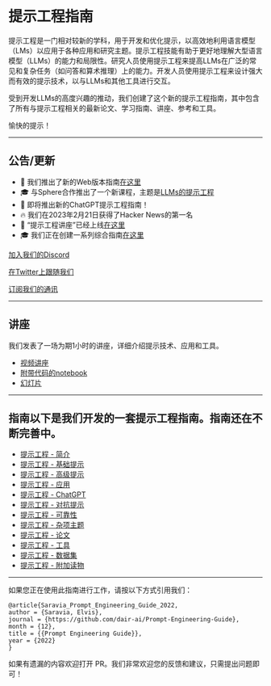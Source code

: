 # 提示工程指南

提示工程是一门相对较新的学科，用于开发和优化提示，以高效地利用语言模型（LMs）以应用于各种应用和研究主题。提示工程技能有助于更好地理解大型语言模型（LLMs）的能力和局限性。研究人员使用提示工程来提高LLMs在广泛的常见和复杂任务（如问答和算术推理）上的能力。开发人员使用提示工程来设计强大而有效的提示技术，以与LLMs和其他工具进行交互。

受到开发LLMs的高度兴趣的推动，我们创建了这个新的提示工程指南，其中包含了所有与提示工程相关的最新论文、学习指南、讲座、参考和工具。

愉快的提示！

---
## 公告/更新

- 🎉 我们推出了新的Web版本指南[在这里](https://www.promptingguide.ai/)
- 🎓 与Sphere合作推出了一个新课程，主题是[LLMs的提示工程](https://www.getsphere.com/cohorts/prompt-engineering-for-llms?source=github)
- 💬 即将推出新的ChatGPT提示工程指南！
- 🔥 我们在2023年2月21日获得了Hacker News的第一名
- 🎉 “提示工程讲座”已经上线[在这里](https://youtu.be/dOxUroR57xs)
- 🎓 我们正在创建一系列综合指南[在这里](#guides)

[加入我们的Discord](https://discord.gg/SKgkVT8BGJ)

[在Twitter上跟随我们](https://twitter.com/dair_ai)

[订阅我们的通讯](https://nlpnews.substack.com/)

---
## 讲座

我们发表了一场为期1小时的讲座，详细介绍提示技术、应用和工具。
- [视频讲座](https://youtu.be/dOxUroR57xs)
- [附带代码的notebook](https://github.com/dair-ai/Prompt-Engineering-Guide/blob/main/notebooks/pe-lecture.ipynb)
- [幻灯片](https://github.com/dair-ai/Prompt-Engineering-Guide/blob/main/lecture/Prompt-Engineering-Lecture-Elvis.pdf)

---

## 指南以下是我们开发的一套提示工程指南。指南还在不断完善中。

- [提示工程 - 简介](/guides/prompts-intro.md)
- [提示工程 - 基础提示](/guides/prompts-basic-usage.md)
- [提示工程 - 高级提示](/guides/prompts-advanced-usage.md)
- [提示工程 - 应用](/guides/prompts-applications.md)
- [提示工程 - ChatGPT](/guides/prompts-chatgpt.md)
- [提示工程 - 对抗提示](/guides/prompts-adversarial.md)
- [提示工程 - 可靠性](/guides/prompts-reliability.md)
- [提示工程 - 杂项主题](/guides/prompts-miscellaneous.md)
- [提示工程 - 论文](/pages/papers.mdx)
- [提示工程 - 工具](/pages/tools.mdx)
- [提示工程 - 数据集](/pages/datasets.mdx) 
- [提示工程 - 附加读物](/pages/readings.mdx)

---
如果您正在使用此指南进行工作，请按以下方式引用我们：

```
@article{Saravia_Prompt_Engineering_Guide_2022,
author = {Saravia, Elvis},
journal = {https://github.com/dair-ai/Prompt-Engineering-Guide},
month = {12},
title = {{Prompt Engineering Guide}},
year = {2022}
}
```

如果有遗漏的内容欢迎打开 PR。我们非常欢迎您的反馈和建议，只需提出问题即可！